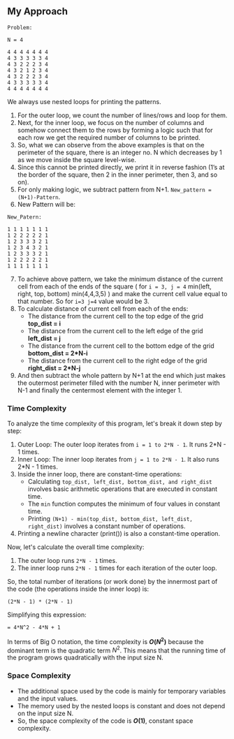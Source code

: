 ## My Approach

```
Problem:

N = 4

4 4 4 4 4 4 4
4 3 3 3 3 3 4
4 3 2 2 2 3 4
4 3 2 1 2 3 4
4 3 2 2 2 3 4
4 3 3 3 3 3 4
4 4 4 4 4 4 4

```

We always use nested loops for printing the patterns. 
1. For the outer loop, we count the number of lines/rows and loop for them.
2. Next, for the inner loop, we focus on the number of columns and somehow connect them to the rows by forming a logic such that for each row we get the required number of columns to be printed.
3. So, what we can observe from the above examples is that on the perimeter of the square, there is an integer no. N which decreases by 1 as we move inside the square level-wise. 
4. Since this cannot be printed directly, we print it in reverse fashion (1’s at the border of the square, then 2 in the inner perimeter, then 3, and so on).
5. For only making logic, we subtract pattern from N+1. `New_pattern = (N+1)-Pattern`.
6. New Pattern will be:
```
New_Patern:

1 1 1 1 1 1 1 
1 2 2 2 2 2 1 
1 2 3 3 3 2 1 
1 2 3 4 3 2 1 
1 2 3 3 3 2 1 
1 2 2 2 2 2 1 
1 1 1 1 1 1 1 
```
7. To achieve above pattern, we take the minimum distance of the current cell from each of the ends of the square ( for `i = 3, j = 4` min(left, right, top, bottom) min(4,4,3,5) ) and make the current cell value equal to that number. So for `i=3 j=4` value would be 3.
8. To calculate distance of current cell from each of the ends:
   - The distance from the current cell to the top edge of the grid **top_dist = i**
   - The distance from the current cell to the left edge of the grid **left_dist = j**
   - The distance from the current cell to the bottom edge of the grid **bottom_dist = 2*N-i**
   - The distance from the current cell to the right edge of the grid **right_dist = 2*N-j**
9.  And then subtract the whole pattern by N+1 at the end which just makes the outermost perimeter filled with the number N, inner perimeter with N-1 and finally the centermost element with the integer 1.
 
### Time Complexity


To analyze the time complexity of this program, let's break it down step by step:

1. Outer Loop: The outer loop iterates from `i = 1 to 2*N - 1`. It runs 2*N - 1 times.
2. Inner Loop: The inner loop iterates from `j = 1 to 2*N - 1`. It also runs 2*N - 1 times.
3. Inside the inner loop, there are constant-time operations:
   - Calculating `top_dist, left_dist, bottom_dist, and right_dist` involves basic arithmetic operations that are executed in constant time.
   - The `min` function computes the minimum of four values in constant time.
   - Printing `(N+1) - min(top_dist, bottom_dist, left_dist, right_dist)` involves a constant number of operations.
4. Printing a newline character (print()) is also a constant-time operation.

Now, let's calculate the overall time complexity:

1. The outer loop runs `2*N - 1` times.
2. The inner loop runs `2*N - 1` times for each iteration of the outer loop.

So, the total number of iterations (or work done) by the innermost part of the code (the operations inside the inner loop) is:

`(2*N - 1) * (2*N - 1)`

Simplifying this expression:

`= 4*N^2 - 4*N + 1`

In terms of Big O notation, the time complexity is **$O(N^2)$** because the dominant term is the quadratic term $N^2$. This means that the running time of the program grows quadratically with the input size N.


### Space Complexity
- The additional space used by the code is mainly for temporary variables and the input values.
- The memory used by the nested loops is constant and does not depend on the input size N.
- So, the space complexity of the code is **$O(1)$**, constant space complexity.

